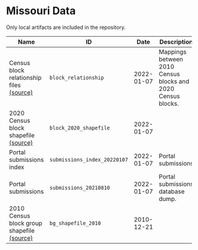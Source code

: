 # Missouri Data

Only local artifacts are included in the repository.

| Name | ID | Date | Description | Author(s) | References | Type | Local? | Path |
|------|----|------|-------------|-----------|------------|------|--------|------|
| Census block relationship files [(source)](https://www2.census.gov/geo/docs/maps-data/data/rel2020/t10t20/TAB2010_TAB2020_ST42.zip) | `block_relationship` | 2022-01-07 | Mappings between 2010 Census blocks and 2020 Census blocks. | United States Census Bureau | [U.S. Census relationship files](https://www.census.gov/geographies/reference-files/time-series/geo/relationship-files.html) | `table` | ❌ | `tab2010_tab2020_st42_pa.txt` |
| 2020 Census block shapefile [(source)](https://www2.census.gov/geo/tiger/TIGER2020/TABBLOCK20/tl_2020_42_tabblock20.zip) | `block_2020_shapefile` | 2022-01-07 |  | United States Census Bureau | [U.S. Census TIGER/Line shapefiles](https://www.census.gov/geographies/mapping-files/time-series/geo/tiger-line-file.html) | `shapefile_zip` | ❌ | `tl_2020_42_tabblock20` |
| Portal submissions index | `submissions_index_20220107` | 2022-01-07 | Portal submissions | Parker Rule | [PA Public Comment Portal](https://portal.pennsylvania-mapping.org/) | `json` | ✅ | `pa_submissions_index_20210819.json` |
| Portal submissions | `submissions_20210810` | 2022-01-07 | Portal submissions database dump. | Maxwell Fan, Robbie Veglahn |  | `table` | ✅ | `PACumulativeJan07.csv` |
| 2010 Census block group shapefile [(source)](https://www2.census.gov/geo/tiger/TIGER2010/BG/2010/tl_2010_42_bg10.zip) | `bg_shapefile_2010` | 2010-12-21 |  | United States Census Bureau | [U.S. Census TIGER/Line shapefiles](https://www.census.gov/geographies/mapping-files/time-series/geo/tiger-line-file.html) | `shapefile_zip` | ❌ | `tl_2010_42_bg10` |
